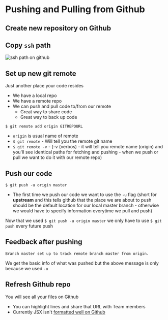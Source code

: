 # Pushing and Pulling from Github
## Create new repository on Github
## Copy `ssh` path
![ssh path on github](https://i.imgur.com/3SjXzHP.png)

## Set up new git remote
Just another place your code resides

* We have a local repo
* We have a remote repo
* We can push and pull code to/from our remote
    - Great way to share code
    - Great way to back up code

`$ git remote add origin GITREPOURL`

* `origin` is usual name of remote
* `$ git remote` - Will tell you the remote git name
* `$ git remote -v` - (-v (verbos) - it will tell you remote name (origin) and you'll see identical paths for fetching and pushing - when we push or pull we want to do it with our remote repo)

## Push our code
`$ git push -u origin master`

* The first time we push our code we want to use the `-u` flag (short for **upstream** and this tells github that the place we are about to push should be the default location for our local master branch - otherwise we would have to specify information everytime we pull and push)

Now that we used `$ git push -u origin master` we only have to use `$ git push` every future push

## Feedback after pushing
`Branch master set up to track remote branch master from origin.`

We get the basic info of what was pushed but the above message is only because we used `-u`

## Refresh Github repo
You will see all your files on Github
* You can highlight lines and share that URL with Team members
* Currently JSX isn't [formatted well on Github](https://i.imgur.com/0sqYt2S.png)

